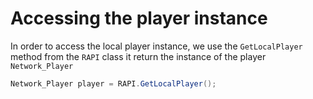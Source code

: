 # Accessing the player instance

In order to access the local player instance, we use the `GetLocalPlayer` method from the `RAPI` class it return the instance of the player `Network_Player`

```csharp
Network_Player player = RAPI.GetLocalPlayer();
```

